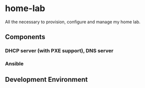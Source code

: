 # home-lab
All the necessary to provision, configure and manage my home lab.

## Components

### DHCP server (with PXE support), DNS server

### Ansible

## Development Environment
